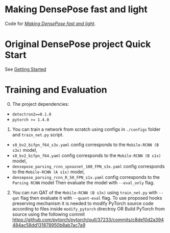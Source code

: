# Making DensePose fast and light

Code for [_Making DensePose fast and light_](http://arxiv.org/abs/2006.15190).

# Original DensePose project Quick Start

See [ Getting Started ](doc/GETTING_STARTED.md)

# Training and Evaluation

0. The project dependencies:
* `detectron2==0.1.0`
* `pytorch >= 1.4.0`

1. You can train a network from scratch using configs in `./configs` folder and `train_net.py` script. 
  * `s0_bv2_bifpn_f64_s3x.yaml` config corresponds to the `Mobile-RCNN (B s3x)` model, 
  * `s0_bv2_bifpn_f64.yaml` config corresponds to the `Mobile-RCNN (B s1x)` model, 
  * `densepose_parsing_rcnn_spnasnet_100_FPN_s3x.yaml` config corresponds to the `Mobile-RCNN (A s1x)` model, 
  *  `densepose_parsing_rcnn_R_50_FPN_s1x.yaml` config corresponds to the  `Parsing RCNN` model
Then evaluate the model with `--eval_only` flag.

2. You can run QAT of the `Mobile-RCNN (B s3x)` using `train_net.py` with `--qat` flag then evaluate it with `--quant-eval` flag.
To use proposed hooks preserving mechanism it is needed to modify PyTorch source code according to files inside `modify_pytorch` directroy
OR
Build PyTorch from source using the following commit https://github.com/pytorch/pytorch/pull/37233/commits/c8de10d2a394484ac58dd131878950b8ab7ac7a9

